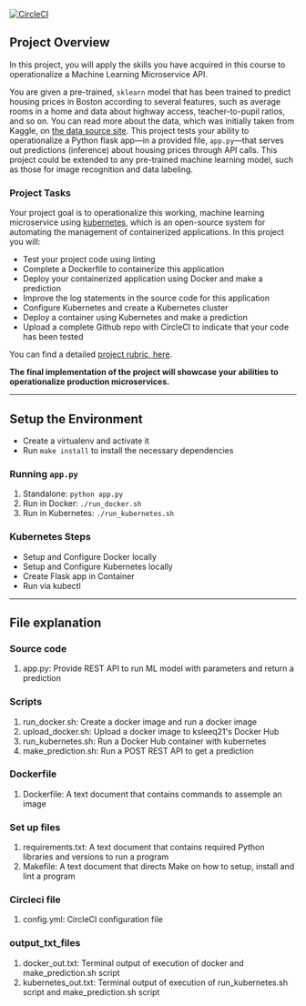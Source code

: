 [![CircleCI](https://circleci.com/gh/ksleeq21/project-ml-microservice-kubernetes.svg?style=svg)](https://circleci.com/gh/ksleeq21/project-ml-microservice-kubernetes)

## Project Overview

In this project, you will apply the skills you have acquired in this course to operationalize a Machine Learning Microservice API. 

You are given a pre-trained, `sklearn` model that has been trained to predict housing prices in Boston according to several features, such as average rooms in a home and data about highway access, teacher-to-pupil ratios, and so on. You can read more about the data, which was initially taken from Kaggle, on [the data source site](https://www.kaggle.com/c/boston-housing). This project tests your ability to operationalize a Python flask app—in a provided file, `app.py`—that serves out predictions (inference) about housing prices through API calls. This project could be extended to any pre-trained machine learning model, such as those for image recognition and data labeling.

### Project Tasks

Your project goal is to operationalize this working, machine learning microservice using [kubernetes](https://kubernetes.io/), which is an open-source system for automating the management of containerized applications. In this project you will:
* Test your project code using linting
* Complete a Dockerfile to containerize this application
* Deploy your containerized application using Docker and make a prediction
* Improve the log statements in the source code for this application
* Configure Kubernetes and create a Kubernetes cluster
* Deploy a container using Kubernetes and make a prediction
* Upload a complete Github repo with CircleCI to indicate that your code has been tested

You can find a detailed [project rubric, here](https://review.udacity.com/#!/rubrics/2576/view).

**The final implementation of the project will showcase your abilities to operationalize production microservices.**

---

## Setup the Environment

* Create a virtualenv and activate it
* Run `make install` to install the necessary dependencies

### Running `app.py`

1. Standalone:  `python app.py`
2. Run in Docker:  `./run_docker.sh`
3. Run in Kubernetes:  `./run_kubernetes.sh`

### Kubernetes Steps

* Setup and Configure Docker locally
* Setup and Configure Kubernetes locally
* Create Flask app in Container
* Run via kubectl

---

## File explanation

### Source code

1. app.py: Provide REST API to run ML model with parameters and return a prediction

### Scripts

1. run_docker.sh: Create a docker image and run a docker image
2. upload_docker.sh: Upload a docker image to ksleeq21's Docker Hub
3. run_kubernetes.sh: Run a Docker Hub container with kubernetes
4. make_prediction.sh: Run a POST REST API to get a prediction

### Dockerfile

1. Dockerfile: A text document that contains commands to assemple an image

### Set up files

1. requirements.txt: A text document that contains required Python libraries and versions to run a program
2. Makefile: A text document that directs Make on how to setup, install and lint a program

### Circleci file

1. config.yml: CircleCI configuration file

### output_txt_files

1. docker_out.txt: Terminal output of execution of docker and make_prediction.sh script
2. kubernetes_out.txt: Terminal output of execution of run_kubernetes.sh script and make_prediction.sh script

